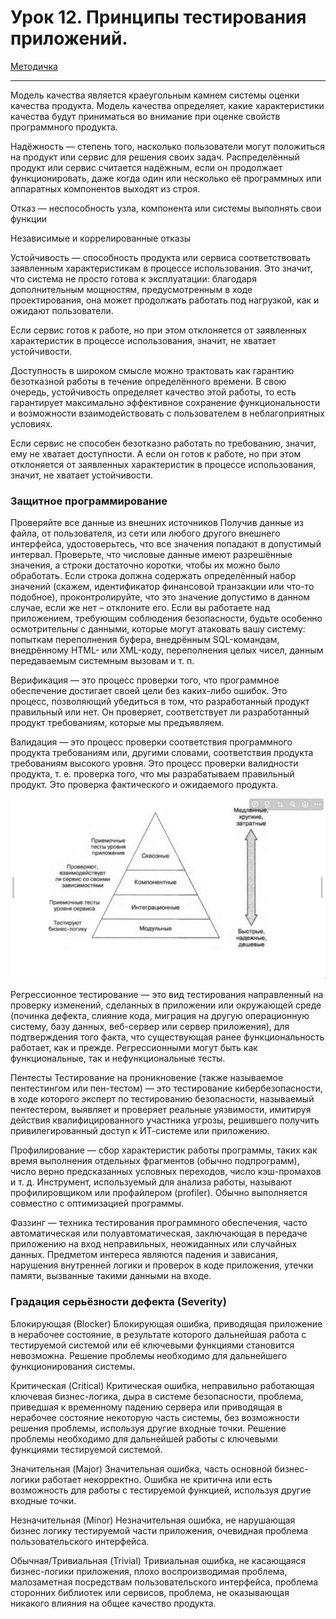 # Урок 12. Принципы тестирования приложений.

[Методичка](https://gbcdn.mrgcdn.ru/uploads/asset/4738587/attachment/b696961458adb364ffeb7a49f1542cc1.pdf)

---

Модель качества является краеугольным камнем системы оценки качества
продукта. Модель качества определяет, какие характеристики качества будут
приниматься во внимание при оценке свойств программного продукта.

Надёжность — степень того, насколько пользователи могут положиться на
продукт или сервис для решения своих задач. Распределённый продукт или
сервис считается надёжным, если он продолжает функционировать, даже когда
один или несколько её программных или аппаратных компонентов выходят из
строя.

Отказ — неспособность узла, компонента или системы выполнять свои функции

Независимые и коррелированные отказы

Устойчивость — способность продукта или сервиса соответствовать заявленным
характеристикам в процессе использования. Это значит, что система не просто
готова к эксплуатации: благодаря дополнительным мощностям,
предусмотренным в ходе проектирования, она может продолжать работать под
нагрузкой, как и ожидают пользователи.

Если сервис готов к работе, но при этом отклоняется от заявленных
характеристик в процессе использования, значит, не хватает устойчивости.

Доступность в широком смысле можно трактовать как гарантию
безотказной работы в течение определённого времени. В свою очередь,
устойчивость определяет качество этой работы, то есть гарантирует
максимально эффективное сохранение функциональности и возможности
взаимодействовать с пользователем в неблагоприятных условиях.

Если сервис не способен безотказно работать по требованию, значит, ему не
хватает доступности. А если он готов к работе, но при этом отклоняется от
заявленных характеристик в процессе использования, значит, не хватает
устойчивости.

### Защитное программирование

Проверяйте все данные из внешних источников
Получив данные из файла, от пользователя, из сети или любого другого внешнего
интерфейса, удостоверьтесь, что все значения попадают в допустимый интервал.
Проверьте, что числовые данные имеют разрешённые значения, а строки
достаточно коротки, чтобы их можно было обработать. Если строка должна
содержать определённый набор значений (скажем, идентификатор финансовой
транзакции или что-то подобное), проконтролируйте, что это значение допустимо
в данном случае, если же нет – отклоните его. Если вы работаете над
приложением, требующим соблюдения безопасности, будьте особенно
осмотрительны с данными, которые могут атаковать вашу систему: попыткам
переполнения буфера, внедрённым SQL-командам, внедрённому HTML- или
XML-коду, переполнения целых чисел, данным передаваемым системным
вызовам и т. п.

Верификация — это процесс проверки того, что программное обеспечение
достигает своей цели без каких-либо ошибок. Это процесс, позволяющий
убедиться в том, что разработанный продукт правильный или нет. Он проверяет,
соответствует ли разработанный продукт требованиям, которые мы
предъявляем.

Валидация — это процесс проверки соответствия программного продукта
требованиям или, другими словами, соответствия продукта требованиям
высокого уровня. Это процесс проверки валидности продукта, т. е. проверка того,
что мы разрабатываем правильный продукт. Это проверка фактического и
ожидаемого продукта.

![scr1](./images/scr1.png)

Регрессионное тестирование — это вид тестирования направленный на
проверку изменений, сделанных в приложении или окружающей среде (починка
дефекта, слияние кода, миграция на другую операционную систему, базу данных,
веб-сервер или сервер приложения), для подтверждения того факта, что
существующая ранее функциональность работает, как и прежде.
Регрессионными могут быть как функциональные, так и нефункциональные
тесты.

Пентесты
Тестирование на проникновение (также называемое пентестингом или
пен-тестом) — это тестирование кибербезопасности, в ходе которого эксперт по
тестированию безопасности, называемый пентестером, выявляет и проверяет
реальные уязвимости, имитируя действия квалифицированного участника
угрозы, решившего получить привилегированный доступ к ИТ-системе или
приложению.

Профилирование — сбор характеристик работы программы, таких как время
выполнения отдельных фрагментов (обычно подпрограмм), число верно
предсказанных условных переходов, число кэш-промахов и т. д. Инструмент,
используемый для анализа работы, называют профилировщиком или
профайлером (profiler). Обычно выполняется совместно с оптимизацией
программы.

Фаззинг — техника тестирования программного обеспечения, часто
автоматическая или полуавтоматическая, заключающая в передаче приложению
на вход неправильных, неожиданных или случайных данных. Предметом
интереса являются падения и зависания, нарушения внутренней логики и
проверок в коде приложения, утечки памяти, вызванные такими данными на
входе.

### Градация серьёзности дефекта (Severity)

Блокирующая (Blocker)
Блокирующая ошибка, приводящая приложение в нерабочее состояние, в
результате которого дальнейшая работа с тестируемой системой или её
ключевыми функциями становится невозможна. Решение проблемы необходимо
для дальнейшего функционирования системы.

Критическая (Critical)
Критическая ошибка, неправильно работающая ключевая бизнес-логика, дыра в
системе безопасности, проблема, приведшая к временному падению сервера или
приводящая в нерабочее состояние некоторую часть системы, без возможности
решения проблемы, используя другие входные точки. Решение проблемы
необходимо для дальнейшей работы с ключевыми функциями тестируемой
системой.

Значительная (Major)
Значительная ошибка, часть основной бизнес-логики работает некорректно.
Ошибка не критична или есть возможность для работы с тестируемой функцией,
используя другие входные точки.

Незначительная (Minor)
Незначительная ошибка, не нарушающая бизнес логику тестируемой части
приложения, очевидная проблема пользовательского интерфейса.

Обычная/Тривиальная (Trivial)
Тривиальная ошибка, не касающаяся бизнес-логики приложения, плохо
воспроизводимая проблема, малозаметная посредствам пользовательского
интерфейса, проблема сторонних библиотек или сервисов, проблема, не
оказывающая никакого влияния на общее качество продукта.